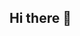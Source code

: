 ## Hi there 👋

<!--
**brunomann/brunomann** is a ✨ _special_ ✨ repository because its `README.md` (this file) appears on your GitHub profile.

-->

